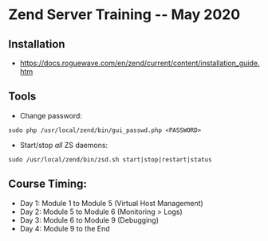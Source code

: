# Zend Server Training -- May 2020

## Installation
* https://docs.roguewave.com/en/zend/current/content/installation_guide.htm

## Tools
* Change password:
```
sudo php /usr/local/zend/bin/gui_passwd.php <PASSWORD>
```
* Start/stop *all* ZS daemons:
```
sudo /usr/local/zend/bin/zsd.sh start|stop|restart|status
```

## Course Timing:
* Day 1: Module 1 to Module 5 (Virtual Host Management)
* Day 2: Module 5 to Module 6 (Monitoring > Logs)
* Day 3: Module 6 to Module 9 (Debugging)
* Day 4: Module 9 to the End
